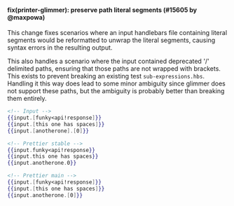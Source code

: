 <!--

1. Choose a folder based on which language your PR is for.

   - For JavaScript, choose `javascript/` etc.
   - For TypeScript specific syntax, choose `typescript/`.
   - If your PR applies to multiple languages, such as TypeScript/Flow, choose one folder and mention which languages it applies to.

2. In your chosen folder, create a file with your PR number: `XXXX.md`. For example: `typescript/6728.md`.

3. Copy the content below and paste it in your new file.

4. Fill in a title, the PR number and your user name.

5. Optionally write a description. Many times it’s enough with just sample code.

6. Change ```jsx to your language. For example, ```yaml.

7. Change the `// Input` and `// Prettier` comments to the comment syntax of your language. For example, `# Input`.

8. Choose some nice input example code. Paste it along with the output before and after your PR.

-->

#### fix(printer-glimmer): preserve path literal segments (#15605 by @maxpowa)

This change fixes scenarios where an input handlebars file containing literal segments would be reformatted to unwrap the literal segments, causing syntax errors in the resulting output.

This also handles a scenario where the input contained deprecated '/' delimited paths, ensuring that those paths are not wrapped with brackets. This exists to prevent breaking an existing test `sub-expressions.hbs`. Handling it this way does lead to some minor ambiguity since glimmer does not support these paths, but the ambiguity is probably better than breaking them entirely.

<!-- prettier-ignore -->
```hbs
<!-- Input -->
{{input.[funky<api!response]}}
{{input.[this one has spaces]}}
{{input.[anotherone].[0]}}

<!-- Prettier stable -->
{{input.funky<api!response}}
{{input.this one has spaces}}
{{input.anotherone.0}}

<!-- Prettier main -->
{{input.[funky<api!response]}}
{{input.[this one has spaces]}}
{{input.anotherone.[0]}}
```
